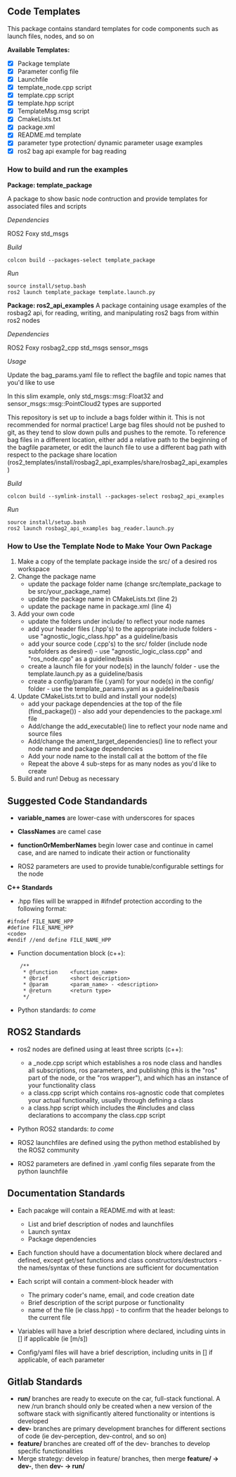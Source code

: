 ## Code Templates

This package contains standard templates for code components such as launch files, nodes, and so on

**Available Templates:**
 - [x] Package template
 - [x] Parameter config file
 - [x] Launchfile
 - [x] template_node.cpp script
 - [x] template.cpp script
 - [x] template.hpp script
 - [x] TemplateMsg.msg script
 - [x] CmakeLists.txt
 - [x] package.xml
 - [x] README.md template
 - [x] parameter type protection/ dynamic parameter usage examples
 - [x] ros2 bag api example for bag reading

### How to build and run the examples
**Package: template_package**

A package to show basic node contruction and provide templates for associated files and scripts

*Dependencies*

ROS2 Foxy
std_msgs

*Build*

```
colcon build --packages-select template_package
```

*Run*

```
source install/setup.bash
ros2 launch template_package template.launch.py
```

**Package: ros2_api_examples**
A package containing usage examples of the rosbag2 api, for reading, writing, and manipulating ros2 bags from within ros2 nodes

*Dependencies*

ROS2 Foxy
rosbag2_cpp
std_msgs
sensor_msgs

*Usage*

Update the bag_params.yaml file to reflect the bagfile and topic names that you'd like to use

In this slim example, only std_msgs::msg::Float32 and sensor_msgs::msg::PointCloud2 types are supported

This repository is set up to include a bags folder within it. This is not recommended for normal practice! Large bag files should not be pushed to git, as they tend to slow down pulls and pushes to the remote. To reference bag files in a different location, either add a relative path to the beginning of the bagfile parameter, or edit the launch file to use a different bag path with respect to the package share location (ros2_templates/install/rosbag2_api_examples/share/rosbag2_api_examples) 

*Build*

```
colcon build --symlink-install --packages-select rosbag2_api_examples
```

*Run*

```
source install/setup.bash
ros2 launch rosbag2_api_examples bag_reader.launch.py
```

 ### How to Use the Template Node to Make Your Own Package
 1. Make a copy of the template package inside the src/ of a desired ros workspace
 2. Change the package name
    - update the package folder name (change src/template_package to be src/your_package_name)
    - update the package name in CMakeLists.txt (line 2)
    - update the package name in package.xml (line 4)
 3. Add your own code
    - update the folders under include/ to reflect your node names
    - add your header files (.hpp's) to the appropriate include folders - use "agnostic_logic_class.hpp" as a guideline/basis 
    - add your source code (.cpp's) to the src/ folder (include node subfolders as desired) - use "agnostic_logic_class.cpp" and "ros_node.cpp" as a guideline/basis
    - create a launch file for your node(s) in the launch/ folder - use the template.launch.py as a guideline/basis
    - create a config/param file (.yaml) for your node(s) in the config/ folder - use the template_params.yaml as a guideline/basis
 4. Update CMakeLists.txt to build and install your node(s)
    - add your package dependencies at the top of the file (find_package()) - also add your dependencies to the package.xml file
    - Add/change the add_executable() line to reflect your node name and source files
    - Add/change the ament_target_dependencies() line to reflect your node name and package dependencies
    - Add your node name to the install call at the bottom of the file
    - Repeat the above 4 sub-steps for as many nodes as you'd like to create
 5. Build and run! Debug as necessary


## Suggested Code Standandards
- **variable_names** are lower-case with underscores for spaces
- **ClassNames** are camel case
- **functionOrMemberNames** begin lower case and continue in camel case, and are named to indicate their action or functionality

- ROS2 parameters are used to provide tunable/configurable settings for the node

**C++ Standards**

- .hpp files will be wrapped in #ifndef protection according to the following format:
```
#ifndef FILE_NAME_HPP
#define FILE_NAME_HPP
<code>
#endif //end define FILE_NAME_HPP
```

- Function documentation block (c++):
```
    /**
     * @function    <function_name>
     * @brief       <short description>
     * @param       <param_name> - <description>
     * @return      <return type>
     */
```

- Python standards: *to come*

## ROS2 Standards

- ros2 nodes are defined using at least three scripts (c++): 
    - a _node.cpp script which establishes a ros node class and handles all subscriptions, ros parameters, and publishing (this is the "ros" part of the node, or the "ros wrapper"), and which has an instance of your functionality class
    - a class.cpp script which contains ros-agnostic code that completes your actual functionality, usually through defining a class
    - a class.hpp script which includes the #includes and class declarations to accompany the class.cpp script

- Python ROS2 standards: *to come*

- ROS2 launchfiles are defined using the python method established by the ROS2 community

- ROS2 parameters are defined in .yaml config files separate from the python launchfile


## Documentation Standards
- Each pacakge will contain a README.md with at least:
    - List and brief description of nodes and launchfiles
    - Launch syntax
    - Package dependencies

- Each function should have a documentation block where declared and defined, except get/set functions and class constructors/destructors - the names/syntax of these functions are sufficient for documentation

- Each script will contain a comment-block header with 
    - The primary coder's name, email, and code creation date
    - Brief description of the script purpose or functionality
    - name of the file (ie class.hpp) - to confirm that the header belongs to the current file

- Variables will have a brief description where declared, including uints in [] if applicable (ie [m/s])

- Config/yaml files will have a brief description, including units in [] if applicable, of each parameter

## Gitlab Standards
- **run/** branches are ready to execute on the car, full-stack functional. A new /run branch should only be created when a new version of the software stack with significantly altered functionality or intentions is developed
- **dev-** branches are primary development branches for different sections of code (ie dev-perception, dev-control, and so on)
- **feature/** branches are created off of the dev- branches to develop specific functionalities
- Merge strategy: develop in feature/ branches, then merge **feature/ -> dev-**, then **dev- -> run/**
